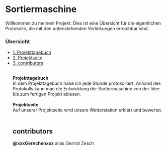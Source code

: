 # Sortiermaschine

Willkommen zu meinem Projekt. Dies ist eine Übersicht für die eigentlichen Protokolle, die mit den untenstehenden Verlinkungen erreichbar sind.

<h3> Übersicht </h3>
<ul style="list-stlye-type:none">
<li><a href="Projekttagebuch.md">1. Projekttagebuch</a></h2></li>
<li><a href="Projektseite.md">2. Projektseite</a></h2></li>
<li><a href="#contributors">3. contributors</a></h2></li><br>

<p><b>Projekttagebuch</b><br>
  In dem Projekttagebuch habe ich jede Stunde protokolliert. Anhand des Protokolls kann man die Entwicklung der Sortiermaschine von der Idee bis zum fertigen Projekt ablesen.<br><br>
<b>Projektseite</b><br>
  Auf unserer Projektseite wird unsere Wetterstation erklärt und bewertet.<br><br>

<h2 id="#contributors">contributors</h2>
<b>@xxxGernchenxxx</b> alias Gernot Zesch<br>
